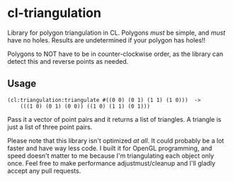 cl-triangulation
================

Library for polygon triangulation in CL. Polygons *must* be simple, and *must*
have no holes. Results are undetermined if your polygon has holes!!

Polygons to NOT have to be in counter-clockwise order, as the library can 
detect this and reverse points as needed.

## Usage

    (cl:triangulation:triangulate #((0 0) (0 1) (1 1) (1 0)))  ->
	    (((1 0) (0 1) (0 0)) ((1 0) (1 1) (0 1)))

Pass it a vector of point pairs and it returns a list of triangles. A triangle
is just a list of three point pairs.

Please note that this library isn't optimized *at all*. It could probably be a
lot faster and have way less code. I built it for OpenGL programming, and speed
doesn't matter to me because I'm triangulating each object only once. Feel free
to make performance adjustmust/cleanup and I'll gladly accept any pull requests.
